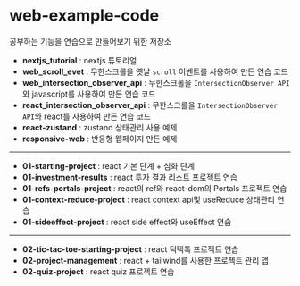 # web-example-code

공부하는 기능을 연습으로 만들어보기 위한 저장소

- **nextjs_tutorial** : nextjs 튜토리얼
- **web_scroll_evet** : 무한스크롤을 옛날  `scroll` 이벤트를 사용하여 만든 연습 코드
- **web_intersection_observer_api** : 무한스크롤을  `IntersectionObserver API`와 javascript를 사용하여 만든 연습 코드
- **react_intersection_observer_api** : 무한스크롤을  `IntersectionObserver API`와 react를 사용하여 만든 연습 코드
- **react-zustand** : zustand 상태관리 사용 예제
- **responsive-web** : 반응형 웹페이지 만든 예제

---

- **01-starting-project** : react 기본 단계 + 심화 단계
- **01-investment-results** : react 투자 결과 리스트 프로젝트 연습
- **01-refs-portals-project** : react의 ref와 react-dom의 Portals 프로젝트 연습
- **01-context-reduce-project** : react context api및 useReduce 상태관리 연습
- **01-sideeffect-project** : react side effect와 useEffect 연습

---

- **02-tic-tac-toe-starting-project** : react 틱택톡 프로젝트 연습
- **02-project-management** : react + tailwind를 사용한 프로젝트 관리 앱
- **02-quiz-project** : react quiz 프로젝트 연습